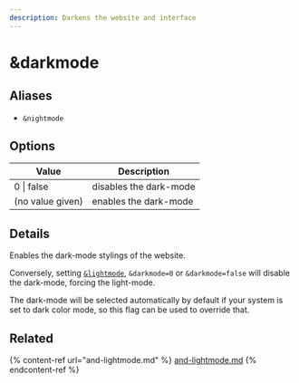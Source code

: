 ```yaml
---
description: Darkens the website and interface
---
```


# \&darkmode

## Aliases

* `&nightmode`

## Options

| Value            | Description            |
| ---------------- | ---------------------- |
| 0 \| false       | disables the dark-mode |
| (no value given) | enables the dark-mode  |

## Details

Enables the dark-mode stylings of the website.

Conversely, setting [`&lightmode`](and-lightmode.md), `&darkmode=0` or `&darkmode=false` will disable the dark-mode, forcing the light-mode.

The dark-mode will be selected automatically by default if your system is set to dark color mode, so this flag can be used to override that.

## Related

{% content-ref url="and-lightmode.md" %}
[and-lightmode.md](and-lightmode.md)
{% endcontent-ref %}
